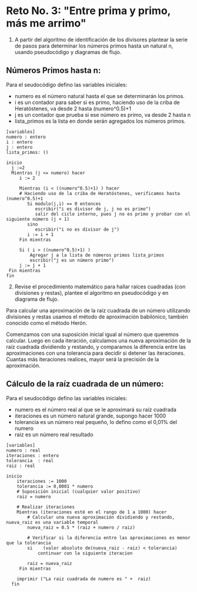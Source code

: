 # Reto No. 3: "Entre prima y primo, más me arrimo"
1.  A partir del algoritmo de identificación de los divisores plantear la serie de pasos para determinar los números primos hasta un natural n, usando pseudocódigo y diagramas de flujo.

## Números Primos hasta n: 
Para el seudocódigo defino las variables iniciales:
 - numero es el número natural hasta el que se determinarán los primos.
 - i es un contador para saber si es primo, haciendo uso de la criba de Heratóstenes, va desde 2 hasta (numero^0.5)+1
 - j es un contador que prueba si ese número es primo, va desde 2 hasta n
 - lista_primos es la lista en donde serán agregados los números primos.

```pseudocode
[variables]
numero : entero    
i : entero    
j : entero
lista_primos: ()  

inicio
  j :=2
  Mientras (j <= numero) hacer
     i := 2
 
     Mientras (i < ((numero^0.5)+1) ) hacer
     # Haciendo uso de la criba de Heratóstenes, verificamos hasta (numero^0.5)+1
        Si modulo(j,i) == 0 entonces
           escribir("i es divisor de j, j no es primo")
           salir del ciclo interno, pues j no es primo y probar con el siguiente número (j + 1) 
        sino
           escribir("i no es divisor de j")
        i := i + 1
     Fin mientras

     Si ( i > ((numero^0.5)+1) )
         Agregar j a la lista de números primos lista_primos
         escribir("j es un número primo")
     j := j + 1
 Fin mientras
fin
```




2. Revise el procedimiento matemático para hallar raíces cuadradas (con divisiones y restas), plantee el algoritmo en pseudocódigo y en diagrama de flujo.

Para calcular una aproximación de la raíz cuadrada de un número utilizando divisiones y restas usamos el método de aproximación babilónico, también conocido como el método Herón.

Comenzamos con una suposición inicial igual al número que queremos calcular. Luego en cada iteración, calculamos una nueva aproximación de la raíz cuadrada dividiendo y restando, y comparamos la diferencia entre las aproximaciones con una tolerancia para decidir si detener las iteraciones. Cuantas más iteraciones realices, mayor será la precisión de la aproximación.

## Cálculo de la raíz cuadrada de un número: 
Para el seudocódigo defino las variables iniciales:
 - numero es el número real al que se le aproximará su raíz cuadrada
 - iteraciones es un número natural grande, supongo hacer 1000
 - tolerancia es un número real pequeño, lo defino como el 0,01% del numero
 - raiz es un número real resultado

```pseudocode
[variables]
numero : real
iteraciones : entero
tolerancia  : real
raiz : real 

inicio
    iteraciones := 1000
    tolerancia := 0,0001 * numero
    # Suposición inicial (cualquier valor positivo)
    raiz = numero

    # Realizar iteraciones
    Mientras (iteraciones esté en el rango de 1 a 1000) hacer
        # Calcular una nueva aproximación dividiendo y restando, nueva_raiz es una variable temporal
        nueva_raiz = 0.5 * (raiz + numero / raiz)

        # Verificar si la diferencia entre las aproximaciones es menor que la tolerancia
        si    (valor absoluto de(nueva_raiz - raiz) < tolerancia)
            continuar con la siguiente iteracion

        raiz = nueva_raiz
     Fin mientras

    imprimir ("La raiz cuadrada de numero es " +  raiz)
  fin

```


